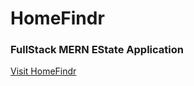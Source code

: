 # HomeFindr
### FullStack MERN EState Application

[Visit HomeFindr](https://homefindr-backend.onrender.com/)